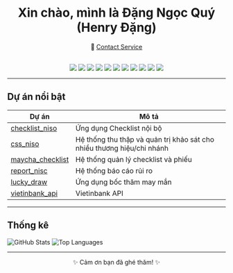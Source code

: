 <div align="center">

# Xin chào, mình là **Đặng Ngọc Quý (Henry Đặng)**

🔗 <a href="http://dangngocquy.id.vn/contact" target="_blank" rel="noopener noreferrer">Contact Service</a>

<br/>

<img src="https://img.shields.io/badge/JavaScript-F7DF1E?logo=javascript&logoColor=000" />
<img src="https://img.shields.io/badge/Node.js-339933?logo=node.js&logoColor=fff" />
<img src="https://img.shields.io/badge/React-61DAFB?logo=react&logoColor=000" />
<img src="https://img.shields.io/badge/Python-3776AB?logo=python&logoColor=fff" />
<img src="https://img.shields.io/badge/Nginx-009639?logo=nginx&logoColor=fff" />
<img src="https://img.shields.io/badge/Ubuntu-E95420?logo=ubuntu&logoColor=fff" />
<img src="https://img.shields.io/badge/Firebase-FFCA28?logo=firebase&logoColor=000" />
<img src="https://img.shields.io/badge/-Ant%20Design-0170FE?style=flat&logo=antdesign&logoColor=fff" />
<img src="https://img.shields.io/badge/-Express-000?style=flat&logo=express&logoColor=fff" />
<img src="https://img.shields.io/badge/-MongoDB-47A248?style=flat&logo=mongodb&logoColor=fff" />
<img src="https://img.shields.io/badge/-MSSQL-CC2927?style=flat&logo=microsoftsqlserver&logoColor=fff" />

</div>

---

## Dự án nổi bật

| Dự án | Mô tả |
|---|---|
| <a href="https://github.com/dangngocquy/checklist_niso" target="_blank" rel="noopener noreferrer">checklist_niso</a> | Ứng dụng Checklist nội bộ |
| <a href="https://github.com/dangngocquy/css_niso" target="_blank" rel="noopener noreferrer">css_niso</a> | Hệ thống thu thập và quản trị khảo sát cho nhiều thương hiệu/chi nhánh |
| <a href="https://github.com/dangngocquy/maycha_checklist" target="_blank" rel="noopener noreferrer">maycha_checklist</a> | Hệ thống quản lý checklist và phiếu |
| <a href="https://github.com/dangngocquy/report_risc" target="_blank" rel="noopener noreferrer">report_nisc</a> | Hệ thống báo cáo rủi ro |
| <a href="https://github.com/dangngocquy/lucky_draw" target="_blank" rel="noopener noreferrer">lucky_draw</a> | Ứng dụng bốc thăm may mắn |
| <a href="https://github.com/dangngocquy/vietinbank_api" target="_blank" rel="noopener noreferrer">vietinbank_api</a> | Vietinbank API |

---

## Thống kê

![GitHub Stats](https://github-readme-stats.vercel.app/api?username=dangngocquy&show_icons=true&theme=tokyonight)
![Top Languages](https://github-readme-stats.vercel.app/api/top-langs/?username=dangngocquy&layout=compact&theme=tokyonight)

---
<div align="center">
✨ Cảm ơn bạn đã ghé thăm! ✨
</div>
